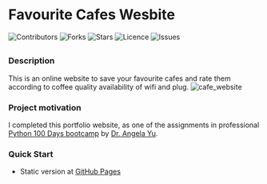 # Favourite Cafes Wesbite

![Contributors](https://img.shields.io/github/contributors/jvsadek/Cafes_Website?style=plastic)
![Forks](https://img.shields.io/github/forks/jvsadek/Cafes_Website)
![Stars](https://img.shields.io/github/stars/jvsadek/Cafes_Website)
![Licence](https://img.shields.io/github/license/jvsadek/Cafes_Website)
![Issues](https://img.shields.io/github/issues/jvsadek/Cafes_Website)

## 
### Description
This is an online website to save your favourite cafes and rate them according to coffee quality availability of wifi and plug. 
![cafe_website](./cafe_website.png)


### Project motivation
I completed this portfolio website, as one of the assignments in professional [Python 100 Days bootcamp](https://www.udemy.com/course/100-days-of-code/) by [Dr. Angela Yu](https://github.com/angelabauer).

### Quick Start
- Static version at [GitHub Pages](https://jvsadek.github.io/Cafe_Website/)

[//]: # (- Dynamic version at [Render hosted]&#40;https://portfolio-website-d1x4.onrender.com&#41;)
